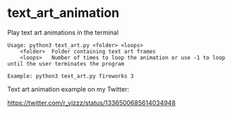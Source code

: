# text_art_animation

Play text art animations in the terminal

    Usage: python3 text_art.py <folder> <loops>
	    <folder>  Folder containing text art frames
	    <loops>   Number of times to loop the animation or use -1 to loop until the user terminates the program

    Example: python3 text_art.py fireworks 3

Text art animation example on my Twitter:

https://twitter.com/r_vizzz/status/1336500685614034948
